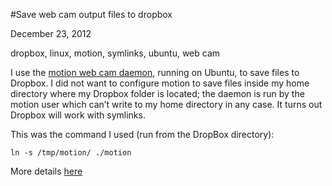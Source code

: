 #Save web cam output files to dropbox

December 23, 2012

dropbox, linux, motion, symlinks, ubuntu, web cam

I use the [motion web cam daemon](http://www.lavrsen.dk/foswiki/bin/view/Motion/WebHome), running on Ubuntu, to save files to Dropbox. I did not want to configure motion to save files inside my home directory where my Dropbox folder is located; the daemon is run by the motion user which can’t write to my home directory in any case. It turns out Dropbox will work with symlinks.

This was the command I used (run from the DropBox directory):

    ln -s /tmp/motion/ ./motion

More details [here](http://lifehacker.com/5154698/sync-files-and-folders-outside-your-my-dropbox-folder)

